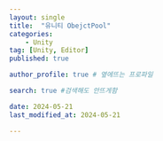 ```yaml
---
layout: single
title:  "유니티 ObejctPool"
categories: 
    - Unity
tag: [Unity, Editor]
published: true

author_profile: true # 옆에뜨는 프로파일

search: true #검색해도 안뜨게함

date: 2024-05-21
last_modified_at: 2024-05-21

---
```

